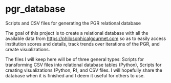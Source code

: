 # pgr_database
Scripts and CSV files for generating the PGR relational database

The goal of this project is to create a relational database with all the available data from https://philosophicalgourmet.com so as to easily access institution scores and details, track trends over iterations of the PGR, and create visualizations. 

The files I will keep here will be of three general types: Scripts for transforming CSV files into relational database tables (Python), Scripts for creating visualizations (Python, R), and CSV files. I will hopefully share the database when it is finished and I deem it useful for others to use. 


